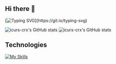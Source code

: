 ## Hi there 👋
[![Typing SVG](https://readme-typing-svg.demolab.com?font=Fira+Code&weight=900&duration=2500&pause=1000&color=F71406&center=true&vCenter=true&multiline=true&repeat=false&width=600&height=350&lines=ICURS-CRX;Currently+a+student%2C+but+a+cybersecurity+expert+soon.)](https://git.io/typing-svg)

![icurs-crx's GitHub stats](https://github-readme-stats.vercel.app/api?username=icurs-crx&show_icons=true&theme=synthwave)
![icurs-crx's GitHub stats](https://github-readme-stats.vercel.app/api?username=icurs-crx&show_icons=true&theme=transparent)
## Technologies 
[![My Skills](https://skillicons.dev/icons?i=js,html,css)](https://skillicons.dev)
<!--
**icurs-crx/icurs-crx** is a ✨ _special_ ✨ repository because its `README.md` (this file) appears on your GitHub profile.

Here are some ideas to get you started:

- 🔭 I’m currently working on ...
- 🌱 I’m currently learning ...
- 👯 I’m looking to collaborate on ...
- 🤔 I’m looking for help with ...
- 💬 Ask me about ...
- 📫 How to reach me: ...
- 😄 Pronouns: ...
- ⚡ Fun fact: ...
-->
